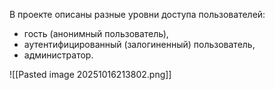 В проекте описаны разные уровни доступа пользователей:

- гость (анонимный пользователь),
- аутентифицированный (залогиненный) пользователь,
- администратор.

![[Pasted image 20251016213802.png]]